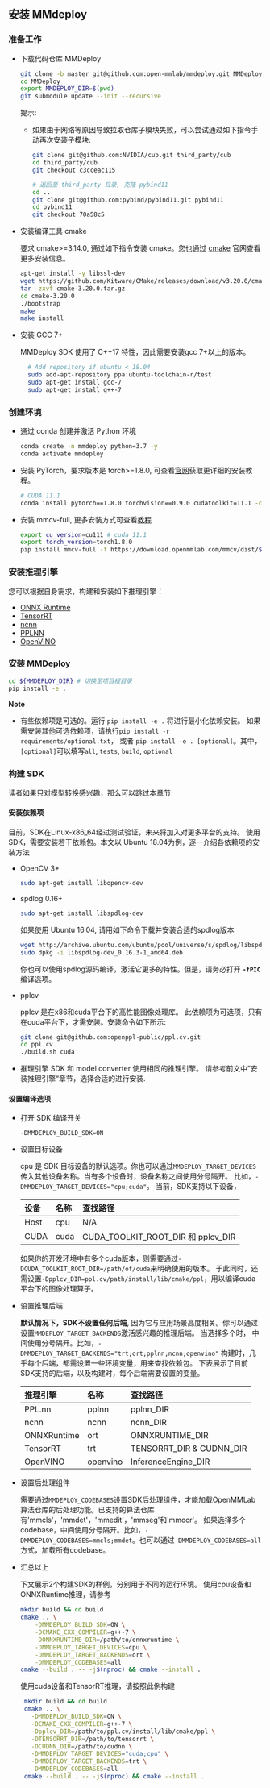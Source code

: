 ## 安装 MMdeploy

### 准备工作

- 下载代码仓库 MMDeploy

    ```bash
    git clone -b master git@github.com:open-mmlab/mmdeploy.git MMDeploy
    cd MMDeploy
    export MMDEPLOY_DIR=$(pwd)
    git submodule update --init --recursive
    ```

    提示:

  - 如果由于网络等原因导致拉取仓库子模块失败，可以尝试通过如下指令手动再次安装子模块:

      ```bash
      git clone git@github.com:NVIDIA/cub.git third_party/cub
      cd third_party/cub
      git checkout c3cceac115

      # 返回至 third_party 目录, 克隆 pybind11
      cd ..
      git clone git@github.com:pybind/pybind11.git pybind11
      cd pybind11
      git checkout 70a58c5
      ```

- 安装编译工具 cmake

    要求 cmake>=3.14.0, 通过如下指令安装 cmake。您也通过 [cmake](https://cmake.org/install) 官网查看更多安装信息。

    ```bash
    apt-get install -y libssl-dev
    wget https://github.com/Kitware/CMake/releases/download/v3.20.0/cmake-3.20.0.tar.gz
    tar -zxvf cmake-3.20.0.tar.gz
    cd cmake-3.20.0
    ./bootstrap
    make
    make install
    ```

- 安装 GCC 7+

  MMDeploy SDK 使用了 C++17 特性，因此需要安装gcc 7+以上的版本。

  ```bash
    # Add repository if ubuntu < 18.04
    sudo add-apt-repository ppa:ubuntu-toolchain-r/test
    sudo apt-get install gcc-7
    sudo apt-get install g++-7
    ```

### 创建环境

- 通过 conda 创建并激活 Python 环境

    ```bash
    conda create -n mmdeploy python=3.7 -y
    conda activate mmdeploy
    ```

- 安装 PyTorch，要求版本是 torch>=1.8.0, 可查看[官网](https://pytorch.org/)获取更详细的安装教程。

    ```bash
    # CUDA 11.1
    conda install pytorch==1.8.0 torchvision==0.9.0 cudatoolkit=11.1 -c pytorch -c conda-forge
    ```

- 安装 mmcv-full, 更多安装方式可查看[教程](https://github.com/open-mmlab/mmcv#installation)

    ```bash
    export cu_version=cu111 # cuda 11.1
    export torch_version=torch1.8.0
    pip install mmcv-full -f https://download.openmmlab.com/mmcv/dist/${cu_version}/${torch_version}/index.html
    ```

### 安装推理引擎

您可以根据自身需求，构建和安装如下推理引擎：

- [ONNX Runtime](../en/backends/onnxruntime.md)
- [TensorRT](../en/backends/tensorrt.md)
- [ncnn](../en/backends/ncnn.md)
- [PPLNN](../en/backends/pplnn.md)
- [OpenVINO](../en/backends/openvino.md)

### 安装 MMDeploy

```bash
cd ${MMDEPLOY_DIR} # 切换至项目根目录
pip install -e .
```

**Note**

- 有些依赖项是可选的。运行 `pip install -e .` 将进行最小化依赖安装。 如果需安装其他可选依赖项，请执行`pip install -r requirements/optional.txt`，
或者 `pip install -e . [optional]`。其中，`[optional]`可以填写`all`, `tests`, `build`, `optional`

### 构建 SDK

读者如果只对模型转换感兴趣，那么可以跳过本章节

#### 安装依赖项

目前，SDK在Linux-x86_64经过测试验证，未来将加入对更多平台的支持。 使用SDK，需要安装若干依赖包。本文以 Ubuntu 18.04为例，逐一介绍各依赖项的安装方法

- OpenCV 3+

  ```bash
  sudo apt-get install libopencv-dev
  ```

- spdlog 0.16+

  ``` bash
  sudo apt-get install libspdlog-dev
  ```

  如果使用 Ubuntu 16.04, 请用如下命令下载并安装合适的spdlog版本

  ```bash
  wget http://archive.ubuntu.com/ubuntu/pool/universe/s/spdlog/libspdlog-dev_0.16.3-1_amd64.deb
  sudo dpkg -i libspdlog-dev_0.16.3-1_amd64.deb
  ```

  你也可以使用spdlog源码编译，激活它更多的特性。但是，请务必打开 **`-fPIC`** 编译选项。

- pplcv

  pplcv 是在x86和cuda平台下的高性能图像处理库。
  此依赖项为可选项，只有在cuda平台下，才需安装。安装命令如下所示:

  ```bash
  git clone git@github.com:openppl-public/ppl.cv.git
  cd ppl.cv
  ./build.sh cuda
  ```

- 推理引擎
  SDK 和 model converter 使用相同的推理引擎。 请参考前文中”安装推理引擎“章节，选择合适的进行安装.

#### 设置编译选项

- 打开 SDK 编译开关

  `-DMMDEPLOY_BUILD_SDK=ON`

- 设置目标设备

  cpu 是 SDK 目标设备的默认选项。你也可以通过`MMDEPLOY_TARGET_DEVICES`传入其他设备名称。当有多个设备时，设备名称之间使用分号隔开。
  比如，`-DMMDEPLOY_TARGET_DEVICES="cpu;cuda"`。
  当前，SDK支持以下设备，

  | 设备 | 名称 | 查找路径                           |
  |:-----|:-----|:-----------------------------------|
  | Host | cpu  | N/A                                |
  | CUDA | cuda | CUDA_TOOLKIT_ROOT_DIR 和 pplcv_DIR |

  如果你的开发环境中有多个cuda版本，则需要通过`-DCUDA_TOOLKIT_ROOT_DIR=/path/of/cuda`来明确使用的版本。
  于此同时，还需设置`-Dpplcv_DIR=ppl.cv/path/install/lib/cmake/ppl`，用以编译cuda平台下的图像处理算子。

- 设置推理后端

  **默认情况下，SDK不设置任何后端**, 因为它与应用场景高度相关。你可以通过设置`MMDEPLOY_TARGET_BACKENDS`激活感兴趣的推理后端。
  当选择多个时， 中间使用分号隔开。比如，`-DMMDEPLOY_TARGET_BACKENDS="trt;ort;pplnn;ncnn;openvino"`
  构建时，几乎每个后端，都需设置一些环境变量，用来查找依赖包。
  下表展示了目前SDK支持的后端，以及构建时，每个后端需要设置的变量。

  | 推理引擎    | 名称     | 查找路径                 |
  |:------------|:---------|:-------------------------|
  | PPL.nn      | pplnn    | pplnn_DIR                |
  | ncnn        | ncnn     | ncnn_DIR                 |
  | ONNXRuntime | ort      | ONNXRUNTIME_DIR          |
  | TensorRT    | trt      | TENSORRT_DIR & CUDNN_DIR |
  | OpenVINO    | openvino | InferenceEngine_DIR      |

- 设置后处理组件

  需要通过`MMDEPLOY_CODEBASES`设置SDK后处理组件，才能加载OpenMMLab算法仓库的后处理功能。已支持的算法仓库有'mmcls'，'mmdet'，'mmedit'，'mmseg'和'mmocr'。
  如果选择多个codebase，中间使用分号隔开。比如，`-DMMDEPLOY_CODEBASES=mmcls;mmdet`。也可以通过`-DMMDEPLOY_CODEBASES=all`方式，加载所有codebase。

- 汇总以上

  下文展示2个构建SDK的样例，分别用于不同的运行环境。
  使用cpu设备和ONNXRuntime推理，请参考

  ```Bash
  mkdir build && cd build
  cmake .. \
      -DMMDEPLOY_BUILD_SDK=ON \
      -DCMAKE_CXX_COMPILER=g++-7 \
      -DONNXRUNTIME_DIR=/path/to/onnxruntime \
      -DMMDEPLOY_TARGET_DEVICES=cpu \
      -DMMDEPLOY_TARGET_BACKENDS=ort \
      -DMMDEPLOY_CODEBASES=all
  cmake --build . -- -j$(nproc) && cmake --install .
  ```

  使用cuda设备和TensorRT推理，请按照此例构建

  ```Bash
   mkdir build && cd build
   cmake .. \
     -DMMDEPLOY_BUILD_SDK=ON \
     -DCMAKE_CXX_COMPILER=g++-7 \
     -Dpplcv_DIR=/path/to/ppl.cv/install/lib/cmake/ppl \
     -DTENSORRT_DIR=/path/to/tensorrt \
     -DCUDNN_DIR=/path/to/cudnn \
     -DMMDEPLOY_TARGET_DEVICES="cuda;cpu" \
     -DMMDEPLOY_TARGET_BACKENDS=trt \
     -DMMDEPLOY_CODEBASES=all
   cmake --build . -- -j$(nproc) && cmake --install .
  ```
